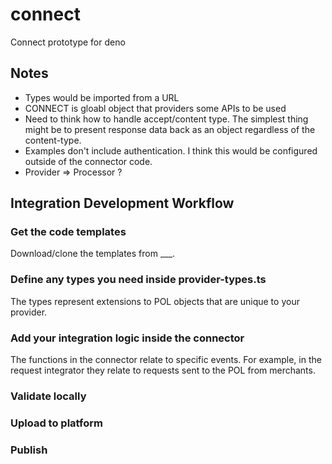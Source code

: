 # connect
Connect prototype for deno

## Notes

- Types would be imported from a URL
- CONNECT is gloabl object that providers some APIs to be used
- Need to think how to handle accept/content type. The simplest thing might be to present response data back as an object regardless of the content-type.
- Examples don't include authentication. I think this would be configured outside of the connector code.
- Provider => Processor ?

## Integration Development Workflow

### Get the code templates

Download/clone the templates from ___. 

### Define any types you need inside provider-types.ts

The types represent extensions to POL objects that are unique to your provider.

### Add your integration logic inside the connector

The functions in the connector relate to specific events. For example, in the request integrator they relate to requests sent to the POL from merchants.

### Validate locally

### Upload to platform

### Publish
